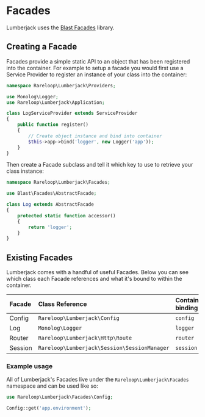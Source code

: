 # Facades

Lumberjack uses the [Blast Facades](https://github.com/phpthinktank/blast-facades) library.

## Creating a Facade

Facades provide a simple static API to an object that has been registered into the container. For example to setup a facade you would first use a Service Provider to register an instance of your class into the container:

```php
namespace Rareloop\Lumberjack\Providers;

use Monolog\Logger;
use Rareloop\Lumberjack\Application;

class LogServiceProvider extends ServiceProvider
{
    public function register()
    {
        // Create object instance and bind into container
        $this->app->bind('logger', new Logger('app'));
    }
}
```

Then create a Facade subclass and tell it which key to use to retrieve your class instance:

```php
namespace Rareloop\Lumberjack\Facades;

use Blast\Facades\AbstractFacade;

class Log extends AbstractFacade
{
    protected static function accessor()
    {
        return 'logger';
    }
}
```

## Existing Facades

Lumberjack comes with a handful of useful Facades. Below you can see which class each Facade references and what it's bound to within the container.

| Facade | Class Reference | Container binding |
| :--- | :--- | :--- |
| Config | `Rareloop\Lumberjack\Config` | `config` |
| Log | `Monolog\Logger` | `logger` |
| Router | `Rareloop\Lumberjack\Http\Route` | `router` |
| Session | `Rareloop\Lumberjack\Session\SessionManager` | `session` |

### Example usage

All of Lumberjack's Facades live under the `Rareloop\Lumberjack\Facades` namespace and can be used like so:

```php
use Rareloop\Lumberjack\Facades\Config;

Config::get('app.environment');
```

